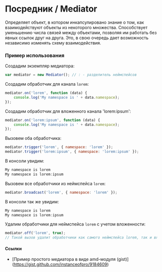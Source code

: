 # Посредник / Mediator

Определяет объект, в котором инкапсулировано знание о том, как взаимодействуют объекты из некоторого множества. Способствует уменьшению числа связей между объектами, позволяя им работать без явных ссылок друг на друга. Это, в свою очередь дает возможность независимо изменять схему взаимодействия.

### Пример использования

Создадим экземпляр медиатора:
```js
var mediator = new Mediator(); // : - разделитель неймспейсов
```

Создадим обработчик для канала `lorem`:
```js
mediator.on('lorem', function (data) {
    console.log('My namespace is ' + data.namespace);
});
```

Создадим обработчик для вложенного канала 'lorem:ipsum':
```js
mediator.on('lorem:ipsum', function (data) {
    console.log('My namespace is ' + data.namespace);
});
```

Вызовем оба обработчика:
```js
mediator.trigger('lorem', { namespace: 'lorem' });
mediator.trigger('lorem:ipsum', { namespace: 'lorem:ipsum' });
```

В консоли увидим:
```js
My namespace is lorem
My namespace is lorem:ipsum
```

Вызовем все обработчики из неймспейса `lorem`:
```js
mediator.broadcast('lorem', { namespace: 'lorem' });
```

В консоли так же увидим:
```js
My namespace is lorem
My namespace is lorem:ipsum
```

Удалим обработчики для неймспейса `lorem` с учетом вложенности:
```js
mediator.off('lorem', true);
// Такой вызов удалит обработчики как самого неймспейса lorem, так и вложенного в него lorem:ipsum
```

#### Ссылки

* [Пример простого медиатора в виде amd-модуля (gist)] (https://gist.github.com/instanceofpro/9184609)